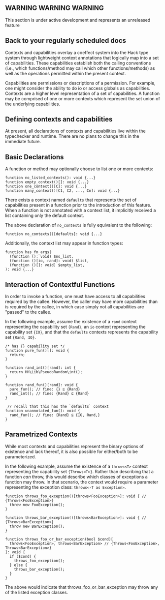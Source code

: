 ## WARNING WARNING WARNING

This section is under active development and represents an unreleased feature

## Back to your regularly scheduled docs

Contexts and capabilities overlay a coeffect system into the Hack type system through lightweight context annotations that logically map into a set of capabilities. These capabilities establish both the calling conventions (i.e., which functions/method may call which other functions/methods) as well as the operations permitted within the present context.

Capabilities are permissions or descriptions of a permission. For example, one might consider the ability to do io or access globals as capabilities. Contexts are a higher level representation of a set of capabilities. A function may be comprised of one or more contexts which represent the set union of the underlying capabilities.

## Defining contexts and capabilities

At present, all declarations of contexts and capabilities live within the typechecker and runtime. There are no plans to change this in the immediate future.

## Basic Declarations

A function or method may optionally choose to list one or more contexts:

```
function no_listed_contexts(): void {...}
function empty_context()[]: void {...}
function one_context()[C]: void {...}
function many_context()[C1, C2, ..., Cn]: void {...}
```

There exists a context named `defaults` that represents the set of capabilities present in a function prior to the introduction of this feature. When a function is not annotated with a context list, it implicitly received a list containing only the default context.

The above declaration of `no_contexts` is fully equivalent to the following:

```
function no_contexts()[defaults]: void {...}
```

Additionally, the context list may appear in function types:

```
function has_fn_args(
  (function (): void) $no_list,
  (function ()[io, rand]: void) $list,
  (function ()[]: void) $empty_list,
): void {...}

```

## Interaction of Contextful Functions

In order to invoke a function, one must have access to all capabilities required by the callee. However, the caller may have more capabilities than is required by the callee, in which case simply not all capabilities are "passed" to the callee.

In the following example, assume the existence of a `rand` context representing the capability set `{Rand}`, an `io` context representing the capability set `{IO}`, and that the `defaults` contexts represents the capability set `{Rand, IO}`.

```
/* has {} capability set */
function pure_fun()[]: void {
  return;
}

function rand_int()[rand]: int {
  return HH\Lib\PseudoRandom\int();
}

function rand_fun()[rand]: void {
  pure_fun(); // fine: {} ⊆ {Rand}
  rand_int(); // fine: {Rand} ⊆ {Rand}
}

 // recall that this has the `defaults` context
function unannotated_fun(): void {
  rand_fun(); // fine: {Rand} ⊆ {IO, Rand,}
}
```

## Parametrized Contexts

While most contexts and capabilities represent the binary options of existence and lack thereof, it is also possible for either/both to be parameterized.

In the following example, assume the existence of a `throws<T>` context representing the capability set `{Throws<T>}`. Rather than describing that a function *can* throw, this would describe which classes of exceptions a function may throw. In that scenario, the context would require a parameter representing the exception class: `throws<-T as Exception>`.

```
function throws_foo_exception()[throws<FooException>]: void { // {Throws<FooException>}
  throw new FooException();
}

function throws_bar_exception()[throws<BarException>]: void { // {Throws<BarException>}
  throw new BarException();
}

function throws_foo_or_bar_exception(bool $cond)[
  throws<FooException>, throws<BarException> // {Throws<FooException>, Throws<BarException>}
]: void {
  if ($cond) {
    throws_foo_exception();
  } else {
    throws_bar_exception();
  }
}
```

The above would indicate that throws_foo_or_bar_exception may throw any of the listed exception classes.
